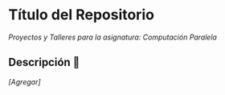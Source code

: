 # Título del Repositorio

_Proyectos y Talleres para la asignatura: Computación Paralela_

## Descripción 🚀

_[Agregar]_


